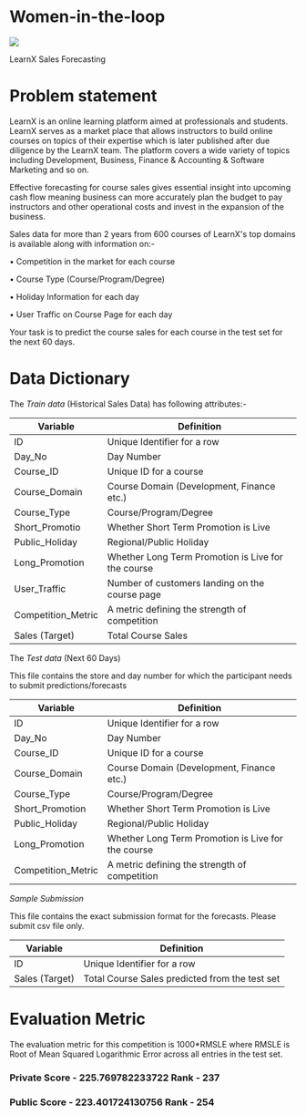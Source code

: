 # Women-in-the-loop

![](Hackathon_Banner_Final.jpeg)

LearnX Sales Forecasting

# Problem statement

LearnX is an online learning platform aimed at professionals and students. LearnX serves as a market place that allows instructors to build online courses on topics of their expertise which is later published after due diligence by the LearnX team. The platform covers a wide variety of topics including Development, Business, Finance & Accounting & Software Marketing and so on.

Effective forecasting for course sales gives essential insight into upcoming cash flow meaning business can more accurately plan the budget to pay instructors and other operational costs and invest in the expansion of the business.

Sales data for more than 2 years from 600 courses of LearnX's top domains is available along with information on:-

•	Competition in the market for each course

•	Course Type (Course/Program/Degree)

•	Holiday Information for each day

•	User Traffic on Course Page for each day

Your task is to predict the course sales for each course in the test set for the next 60 days.

# Data Dictionary

The *Train data* (Historical Sales Data) has following attributes:-

|Variable	|Definition|
|---------|----------|
|ID|	Unique Identifier for a row|
|Day_No|	Day Number|
|Course_ID|	Unique ID for a course|
|Course_Domain|	Course Domain (Development, Finance etc.)|
|Course_Type	|Course/Program/Degree|
|Short_Promotio|	Whether Short Term Promotion is Live|
|Public_Holiday	|Regional/Public Holiday|
|Long_Promotion	|Whether Long Term Promotion is Live for the course|
|User_Traffic	|Number of customers landing on the course page|
|Competition_Metric	|A metric defining the strength of competition |
|Sales	(Target)| Total Course Sales|


The *Test data* (Next 60 Days)

This file contains the store and day number for which the participant needs to submit predictions/forecasts

|Variable|	Definition|
|--------|------------|
|ID	|Unique Identifier for a row|
|Day_No	|Day Number|
|Course_ID	|Unique ID for a course|
|Course_Domain|	Course Domain (Development, Finance etc.)|
|Course_Type	|Course/Program/Degree|
|Short_Promotion|	Whether Short Term Promotion is Live|
|Public_Holiday	|Regional/Public Holiday|
|Long_Promotion|	Whether Long Term Promotion is Live for the course|
|Competition_Metric|	A metric defining the strength of competition|

*Sample Submission*

This file contains the exact submission format for the forecasts. Please submit csv file only.

|Variable	|Definition|
|---------|----------|
|ID	|Unique Identifier for a row|
|Sales	(Target) |Total Course Sales predicted from the test set|

# Evaluation Metric

The evaluation metric for this competition is 1000*RMSLE where RMSLE is Root of Mean Squared Logarithmic Error across all entries in the test set.

### Private Score  - 225.769782233722      Rank - 237

### Public Score  - 223.401724130756      Rank - 254
